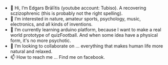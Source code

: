 - 👋 Hi, I’m Edgars Brālītis (youtube account: Tubiso). A recovering sczizophrenic (this is probably not the right spelling).
- 👀 I’m interested in nature, amateur sports, psychology, music, electronics, and all kinds of inventions. 
- 🌱 I’m currently learning arduino platform, because I want to make a real world prototype of quizFootball. And when some idea have a physical form, it's no more psychotic.
- 💞️ I’m looking to collaborate on ... everything that makes human life more natural and relaxed.
- 📫 How to reach me ... Find me on facebook.

<!---
EdgarsBralitis/EdgarsBralitis is a ✨ special ✨ repository because its `README.md` (this file) appears on your GitHub profile.
You can click the Preview link to take a look at your changes.
--->
